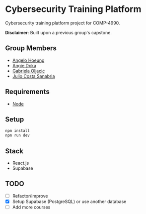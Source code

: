 # Cybersecurity Training Platform

Cybersecurity training platform project for COMP-4990.

**Disclaimer**: Built upon a previous group's capstone.

## Group Members

- [Angelo Hoeung](https://github.com/angelohoeung)
- [Angie Doka](https://github.com/angiedoka)
- [Gabriela Oljacic](https://github.com/gabrielaoljacic)
- [Julio Costa Sanabria](https://github.com/jullioo)

## Requirements

- [Node](https://nodejs.org/en/download/package-manager)

## Setup

```bash
npm install
npm run dev
```

## Stack

- React.js
- Supabase

## TODO

- [ ] Refactor/improve
- [x] Setup Supabase (PostgreSQL) or use another database
- [ ] Add more courses
